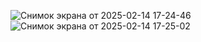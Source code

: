 ![Снимок экрана от 2025-02-14 17-24-46](https://github.com/user-attachments/assets/36022663-e722-4186-920f-88e3aade7fae)
![Снимок экрана от 2025-02-14 17-25-02](https://github.com/user-attachments/assets/6a4cd8de-1bd0-4f0d-94ae-ac629aeaf01f)
